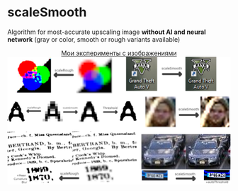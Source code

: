 # scaleSmooth
Algorithm for most-accurate upscaling image **without AI and neural network** (gray or color, smooth or rough variants available)<br>
<div align="center"><a href="https://dzen.ru/suite/b70ea5e2-65bd-49ea-b0e4-49fc31e96df6">Мои эксперименты с изображениями</a></div>
<img src="https://raw.githubusercontent.com/no4ni/scaleSmooth/main/img/demo.png"/>
